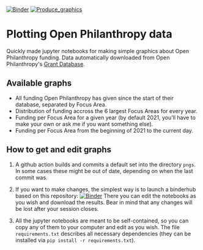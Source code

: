 [![Binder](https://mybinder.org/badge_logo.svg)](https://mybinder.org/v2/gh/vlipiainen/openphil-analysis-graphics/HEAD) [![Produce_graphics](https://github.com/vlipiainen/openphil-analysis-graphics/actions/workflows/produce_graphics.yml/badge.svg)](https://github.com/vlipiainen/openphil-analysis-graphics/actions/workflows/produce_graphics.yml)

# Plotting Open Philanthropy data

Quickly made jupyter notebooks for making simple graphics about Open Philanthropy funding. Data automatically downloaded from Open Philanthropy's [Grant Database](https://www.openphilanthropy.org/giving/grants).

## Available graphs
- All funding Open Philanthropy has given since the start of their database, separated by Focus Area.
- Distribution of funding accross the 6 largest Focus Areas for every year.
- Funding per Focus Area for a given year (by default 2021, you'll have to make your own or ask me if you want something else).
- Funding per Focus Area from the beginning of 2021 to the current day.

## How to get and edit graphs
1. A github action builds and commits a default set into the directory `pngs`. In some cases these might be out of date, depending on when the last commit was.

2. If you want to make changes, the simplest way is to launch a binderhub based on this repository: [![Binder](https://mybinder.org/badge_logo.svg)](https://mybinder.org/v2/gh/vlipiainen/openphil-analysis-graphics/HEAD) There you can edit the notebooks as you wish and download the results. Bear in mind that any changes will be lost after your session closes.

3. All the jupyter notebooks are meant to be self-contained, so you can copy any of them to your computer and edit as you wish. The file `requirements.txt` describes all necessary dependencies (they can be installed via `pip install -r requirements.txt`).